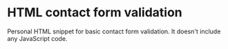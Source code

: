 # HTML contact form validation

Personal HTML snippet for basic contact form validation. It doesn't include any JavaScript code.
